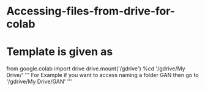 # Accessing-files-from-drive-for-colab

# Template is given as

from google.colab import drive
drive.mount('/gdrive')
%cd '/gdrive/My Drive/'
''' For Example if you want to access naming a folder GAN
  then go to '/gdrive/My Drive/GAN' '''
